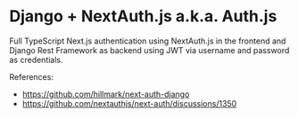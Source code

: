 # Django + NextAuth.js a.k.a. Auth.js

Full TypeScript Next.js authentication using NextAuth.js in the frontend and Django Rest Framework as backend using JWT via username and password as credentials.

References:

- https://github.com/hillmark/next-auth-django
- https://github.com/nextauthjs/next-auth/discussions/1350
